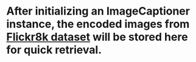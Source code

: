 # After initializing an ImageCaptioner instance, the encoded images from [Flickr8k dataset](http://nlp.cs.illinois.edu/HockenmaierGroup/Framing_Image_Description/KCCA.html) will be stored here for quick retrieval.

